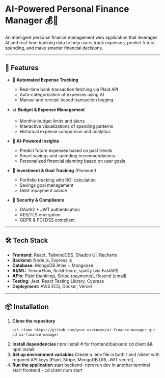 # AI-Powered Personal Finance Manager 💰🤖

An intelligent personal finance management web application that leverages AI and real-time banking data to help users track expenses, predict future spending, and make smarter financial decisions.

---

## 🚀 Features

- 🔄 **Automated Expense Tracking**
  - Real-time bank transaction fetching via Plaid API
  - Auto-categorization of expenses using AI
  - Manual and receipt-based transaction logging

- 📊 **Budget & Expense Management**
  - Monthly budget limits and alerts
  - Interactive visualizations of spending patterns
  - Historical expense comparison and analytics

- 🤖 **AI-Powered Insights**
  - Predict future expenses based on past trends
  - Smart savings and spending recommendations
  - Personalized financial planning based on user goals

- 💼 **Investment & Goal Tracking** *(Premium)*
  - Portfolio tracking with ROI calculation
  - Savings goal management
  - Debt repayment advice

- 🔐 **Security & Compliance**
  - OAuth2 + JWT authentication
  - AES/TLS encryption
  - GDPR & PCI DSS compliant

---

## 🛠️ Tech Stack

- **Frontend:** React, TailwindCSS, Shadcn UI, Recharts
- **Backend:** Node.js, Express.js
- **Database:** MongoDB Atlas + Mongoose
- **AI/ML:** TensorFlow, Scikit-learn, spaCy (via FastAPI)
- **APIs:** Plaid (banking), Stripe (payments), Resend (email)
- **Testing:** Jest, React Testing Library, Cypress
- **Deployment:** AWS ECS, Docker, Vercel

---

## 📦 Installation

1. **Clone the repository**
   ```bash
   git clone https://github.com/your-username/ai-finance-manager.git
   cd ai-finance-manager
2. **Install dependencies**
   npm install # for frontend/backend
   cd client && npm install
3. **Set up environment variables**
   Create a .env file in both / and /client with required API keys (Plaid, Stripe, MongoDB URI, JWT secret).
4. **Run the application**
   start backend- npm run dev
   In another terminal start frontend - cd client
                                         npm start

